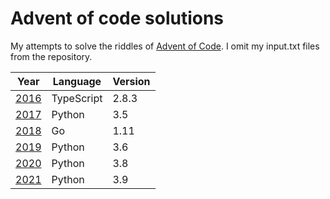 # Advent of code solutions

My attempts to solve the riddles of [Advent of Code](http://adventofcode.com).
I omit my input.txt files from the repository.

| Year                     | Language   | Version |
| ------------------------ | ---------- | ------- |
| [2016](./2016/) | TypeScript | 2.8.3   |
| [2017](./2017/) | Python     | 3.5     |
| [2018](./2018/) | Go         | 1.11    |
| [2019](./2019/) | Python     | 3.6     |
| [2020](./2020/) | Python     | 3.8     |
| [2021](./2021/) | Python     | 3.9     |
